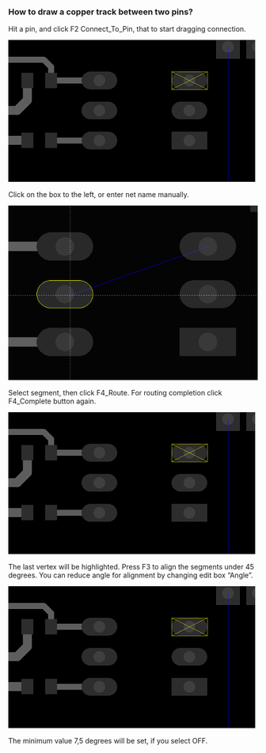 ### How to draw a copper track between two pins?

Hit a pin, and click F2 Connect_To_Pin, that to start dragging connection. 
   
![](/pictures/pin_selected.png)

Click on the box to the left, or enter net name manually.

![](/pictures/drag_con.png)

Select segment, then click F4_Route. For routing сompletion click F4_Complete button again.

![](/pictures/pin_selected.png)

The last vertex will be highlighted. Press F3 to align the segments under 45 degrees. You can reduce angle for alignment by changing edit box “Angle”.

![](/pictures/pin_selected.png)

The minimum value 7,5 degrees will be set, if you select OFF.
